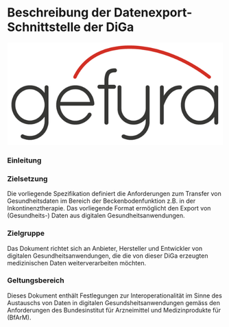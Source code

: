 # Beschreibung der Datenexport-Schnittstelle der DiGa <meineDiGa>

![IhrLogoHier](./logo.png)
  
### Einleitung
  
<Beschreibung und Zweckbestimmung der DiGa>
  
### Zielsetzung
  
Die vorliegende Spezifikation definiert die Anforderungen zum Transfer von
Gesundheitsdaten im Bereich der Beckenbodenfunktion z.B. in der Inkontinenztherapie.
Das vorliegende Format ermöglicht den Export von (Gesundheits-) Daten
aus digitalen Gesundheitsanwendungen.
  
### Zielgruppe
  
Das Dokument richtet sich an Anbieter, Hersteller und Entwickler von digitalen
Gesundheitsanwendungen, die die von dieser DiGa erzeugten medizinischen Daten weiterverarbeiten möchten.
  
### Geltungsbereich
  
Dieses Dokument enthält Festlegungen zur Interoperationalität im Sinne des Austauschs
von Daten in digitalen Gesundsheitsanwendungen gemäss den Anforderungen des
Bundesinstitut für Arzneimittel und Medizinprodukte für (BfArM). 
